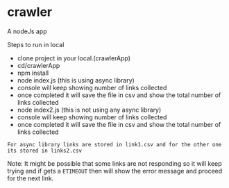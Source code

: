 # crawler
A nodeJs app

Steps to run in local

- clone project in your local.(crawlerApp)
- cd/crawlerApp
- npm install
- node index.js (this is using async library)
- console will keep showing number of links collected
- once completed it will save the file in csv and show the total number of links collected
- node index2.js (this is not using any async library)
- console will keep showing number of links collected
- once completed it will save the file in csv and show the total number of links collected

```
For async library links are stored in link1.csv and for the other one
its stored in links2.csv
```
Note: It might be possible that some links are not responding so it will keep trying and if gets a `ETIMEOUT` then will show the error message and proceed for the next link.
